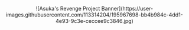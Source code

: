 <p align="center">
![Asuka's Revenge Project Banner](https://user-images.githubusercontent.com/113314204/195967698-bb4b984c-4dd1-4e93-9c3e-ceccee9c3846.jpg)
<p>

